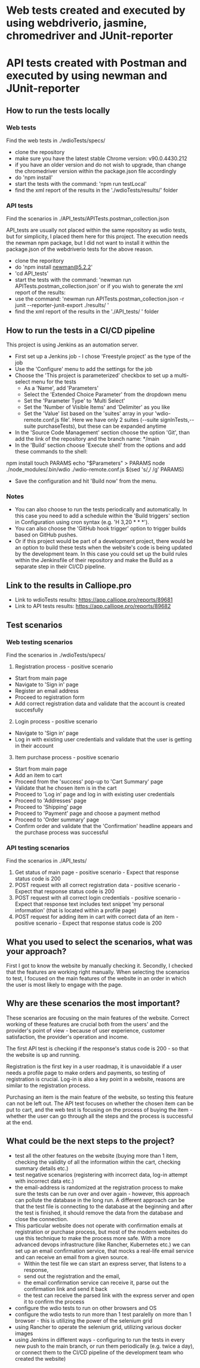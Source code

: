 # Web tests created and executed by using webdriverio, jasmine, chromedriver and JUnit-reporter
# API tests created with Postman and executed by using newman and JUnit-reporter

## How to run the tests locally

### Web tests
Find the web tests in ./wdioTests/specs/

- clone the repository
- make sure you have the latest stable Chrome version: v90.0.4430.212
- if you have an older version and do not wish to upgrade, than change the chromedriver version within the package.json file accordingly
- do 'npm install'
- start the tests with the command: 'npm run testLocal'
- find the xml report of the results in the './wdioTests/results/' folder

### API tests
Find the scenarios in ./API_tests/APITests.postman_collection.json

API_tests are usually not placed within the same repository as wdio tests, but for simplicity, I placed them here for this project.
The execution needs the newman npm package, but I did not want to install it within the package.json of the webdriverio tests for the above reason.

- clone the reporitory
- do 'npm install newman@5.2.2'
- 'cd API_tests' 
- start the tests with the command: 'newman run APITests.postman_collection.json'
or if you wish to generate the xml report of the results:
- use the command: 'newman run APITests.postman_collection.json -r junit --reporter-junit-export ./results/ '
- find the xml report of the results in the './API_tests/ ' folder

## How to run the tests in a CI/CD pipeline
This project is using Jenkins as an automation server.

- First set up a Jenkins job - I chose 'Freestyle project' as the type of the job
- Use the 'Configure' menu to add the settings for the job
- Choose the 'This project is parameterized' checkbox to set up a multi-select menu for the tests
    - As a 'Name', add 'Parameters'
    - Select the 'Extended Choice Parameter' from the dropdown menu
    - Set the 'Parameter Type' to 'Multi Select'
    - Set the 'Number of Visible Items' and 'Delimiter' as you like
    - Set the 'Value' list based on the 'suites' array in your 'wdio-remote.conf.js file'. Here we have only 2 suites (--suite signInTests,--suite purchaseTests), but these can be expanded anytime
- In the 'Source Code Management' section choose the option 'Git', than add the link of the repository and the branch name: */main
- In the 'Build' section choose 'Execute shell' from the options and add these commands to the shell:

npm install
touch PARAMS
echo "$Parameters" > PARAMS
node ./node_modules/.bin/wdio ./wdio-remote.conf.js $(sed 's/,/ /g' PARAMS)

- Save the configuration and hit 'Build now' from the menu.

### Notes
- You can also choose to run the tests periodically and automatically. In this case you need to add a schedule within the 'Build triggers' section in Configuration using cron syntax (e.g. 'H 3,20 * * *').
- You can also choose the 'GitHub hook trigger' option to trigger builds based on GitHub pushes.
- Or if this project would be part of a development project, there would be an option to build these tests when the website's code is being updated by the development team. In this case you could set up the build rules within the Jenkinsfile of their repository and make the Build as a separate step in their CI/CD pipeline.

## Link to the results in Calliope.pro

- Link to wdioTests results: https://app.calliope.pro/reports/89681
- Link to API tests results: https://app.calliope.pro/reports/89682


## Test scenarios 

### Web testing scenarios
Find the scenarios in ./wdioTests/specs/

1. Registration process - positive scenario
- Start from main page
- Navigate to 'Sign in' page
- Register an email address
- Proceed to registration form
- Add correct registration data and validate that the account is created succesfully

2. Login process - positive scenario
- Navigate to 'Sign in' page
- Log in with existing user credentials and validate that the user is getting in their account

3. Item purchase process - positive scenario
- Start from main page
- Add an item to cart 
- Proceed from the 'success' pop-up to 'Cart Summary' page
- Validate that he chosen item is in the cart
- Proceed to 'Log in' page and log in with existing user credentials
- Proceed to 'Addresses' page
- Proceed to 'Shipping' page
- Proceed to 'Payment' page and choose a payment method
- Proceed to 'Order summary' page
- Confirm order and validate that the 'Confirmation' headline appears and the purchase process was successful


### API testing scenarios
Find the scenarios in ./API_tests/

1. Get status of main page - positive scenario - Expect that response status code is 200
2. POST request with all correct registration data - positive scenario - Expect that response status code is 200
3. POST request with all correct login credentials - positive scenario - Expect that response text includes text snippet 'my personal information' (that is located within a profile page)
4. POST request for adding item in cart with correct data of an item - positive scenario - Expect that response status code is 200


## What you used to select the scenarios, what was your approach?
First I got to know the website by manually checking it. 
Secondly, I checked that the features are working right manually.
When selecting the scenarios to test, I focused on the main features of the website in an order in which the user is most likely to engage with the page.


## Why are these scenarios the most important?
These scenarios are focusing on the main features of the website. 
Correct working of these features are crucial both from the users' and the provider's point of view - because of user experience, customer satisfaction, the provider's operation and income.

The first API test is checking if the response's status code is 200 - so that the website is up and running.

Registration is the first key in a user roadmap, it is unavoidable if a user needs a profile page to make orders and payments, so testing of registration is crucial.
Log-in is also a key point in a website, reasons are similar to the registration process.

Purchasing an item is the main feature of the website, so testing this feature can not be left out. The API test focuses on whether the chosen item can be put to cart, and the web test is focusing on the process of buying the item - whether the user can go through all the steps and the process is successful at the end.


## What could be the next steps to the project?
- test all the other features on the website (buying more than 1 item, checking the validity of all the information within the cart, checking summary details etc.)
- test negative scenarios (registering with incorrect data, log-in attempt with incorrect data etc.)
- the email-address is randomized at the registration process to make sure the tests can be run over and over again - however, this approach can pollute the database in the long run. A different approach can be that the test file is connecting to the database at the beginning and after the test is finished, it should remove the data from the database and close the connection. 
- This particular website does not operate with confirmation emails at registration or purchase process, but most of the modern websites do use this technique to make the process more safe. With a more advanced devops infrastructure (like Rancher, Kubernetes etc.) we can set up an email confirmation service, that mocks a real-life email service and can receive an email from a given source. 
    - Within the test file we can start an express server, that listens to a response, 
    - send out the registration and the email, 
    - the email confirmation service can receive it, parse out the confirmation link and send it back
    - the test can receive the parsed link with the express server and open it to confirm the process
- configure the wdio tests to run on other browsers and OS
- configure the wdio tests to run more than 1 test paralelly on more than 1 browser - this is utilizing the power of the selenium grid
- using Rancher to operate the selenium grid, utilizing various docker images
- using Jenkins in different ways - configuring to run the tests in every new push to the main branch, or run them periodically (e.g. twice a day), or connect them to the CI/CD pipeline of the development team who created the website)